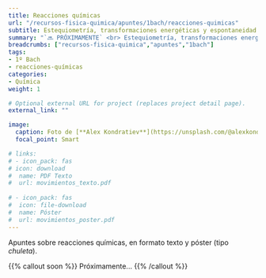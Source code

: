 ```yaml
---
title: Reacciones químicas
url: "/recursos-fisica-quimica/apuntes/1bach/reacciones-quimicas"
subtitle: Estequiometría, transformaciones energéticas y espontaneidad
summary: "`🔜 PRÓXIMAMENTE` <br> Estequiometría, transformaciones energéticas y espontaneidad."
breadcrumbs: ["recursos-fisica-quimica","apuntes","1bach"]
tags:
- 1º Bach
- reacciones-químicas
categories:
- Química
weight: 1

# Optional external URL for project (replaces project detail page).
external_link: ""

image:
  caption: Foto de [**Alex Kondratiev**](https://unsplash.com/@alexkondratiev) en [Unsplash](https://unsplash.com)
  focal_point: Smart

# links:
# - icon_pack: fas
# icon: download
#  name: PDF Texto
#  url: movimientos_texto.pdf
  
# - icon_pack: fas
#  icon: file-download
#  name: Póster
#  url: movimientos_poster.pdf  
---
```


<!-- Añadir práctica virtual del fqsaja: http://www.fqsaja.com/?portfolio_page=practica-virtual-ley-de-proust -->

<!-- Añadir práctica virtual del fqsaja: https://twitter.com/fqsaja1/status/1347458123615916034?s=20-->

<!-- Añadir actividad de Miguel Quiroga: https://www.miguelquiroga.es/la-materia/el-vuelo-1023 -->

<!-- Añadir práctica virtual del fqsaja: https://twitter.com/fqsaja1/status/1380404765318864896 -->

Apuntes sobre reacciones químicas, en formato texto y póster (tipo _chuleta_).

{{% callout soon %}}
Próximamente...
{{% /callout %}}
